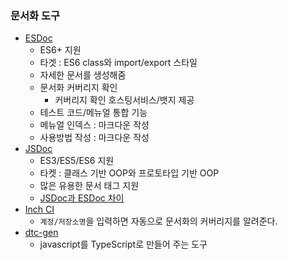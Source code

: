 ### 문서화 도구
- [ESDoc](https://esdoc.org/)
  - ES6+ 지원
  - 타겟 : ES6 class와 import/export 스타일
  - 자세한 문서를 생성해줌
  - 문서화 커버리지 확인
    - 커버리지 확인 호스팅서비스/뱃지 제공
  - 테스트 코드/메뉴얼 통합 기능
  - 메뉴얼 인덱스 : 마크다운 작성
  - 사용방법 작성 : 마크다운 작성
- [JSDoc](http://usejsdoc.org/)
  - ES3/ES5/ES6 지원
  - 타켓 : 클래스 기반 OOP와 프로토타입 기반 OOP
  - 많은 유용한 문서 태그 지원
  - [JSDoc과 ESDoc 차이](https://esdoc.org/manual/faq.html#difference-between-esdoc-and-jsdoc)
- [Inch CI](https://inch-ci.org/)
  - `계정/저장소명`을 입력하면 자동으로 문서화의 커버리지를 알려준다.
- [dtc-gen](https://www.npmjs.com/package/dts-gen)
  - javascript를 TypeScript로 만들어 주는 도구